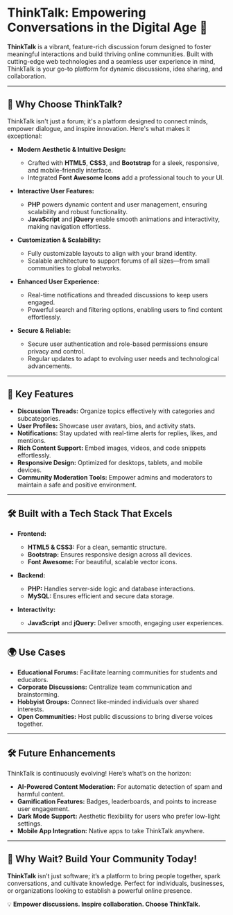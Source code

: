 # ThinkTalk: Empowering Conversations in the Digital Age 🌟

**ThinkTalk** is a vibrant, feature-rich discussion forum designed to foster meaningful interactions and build thriving online communities. Built with cutting-edge web technologies and a seamless user experience in mind, ThinkTalk is your go-to platform for dynamic discussions, idea sharing, and collaboration.

---

## 🚀 Why Choose ThinkTalk?

ThinkTalk isn't just a forum; it's a platform designed to connect minds, empower dialogue, and inspire innovation. Here's what makes it exceptional:

- **Modern Aesthetic & Intuitive Design:**
  - Crafted with **HTML5**, **CSS3**, and **Bootstrap** for a sleek, responsive, and mobile-friendly interface.
  - Integrated **Font Awesome Icons** add a professional touch to your UI.

- **Interactive User Features:**
  - **PHP** powers dynamic content and user management, ensuring scalability and robust functionality.
  - **JavaScript** and **jQuery** enable smooth animations and interactivity, making navigation effortless.

- **Customization & Scalability:**
  - Fully customizable layouts to align with your brand identity.
  - Scalable architecture to support forums of all sizes—from small communities to global networks.

- **Enhanced User Experience:**
  - Real-time notifications and threaded discussions to keep users engaged.
  - Powerful search and filtering options, enabling users to find content effortlessly.

- **Secure & Reliable:**
  - Secure user authentication and role-based permissions ensure privacy and control.
  - Regular updates to adapt to evolving user needs and technological advancements.

---

## 🔑 Key Features

- **Discussion Threads:** Organize topics effectively with categories and subcategories.  
- **User Profiles:** Showcase user avatars, bios, and activity stats.  
- **Notifications:** Stay updated with real-time alerts for replies, likes, and mentions.  
- **Rich Content Support:** Embed images, videos, and code snippets effortlessly.  
- **Responsive Design:** Optimized for desktops, tablets, and mobile devices.  
- **Community Moderation Tools:** Empower admins and moderators to maintain a safe and positive environment.

---

## 🛠 Built with a Tech Stack That Excels

- **Frontend:**
  - **HTML5 & CSS3:** For a clean, semantic structure.
  - **Bootstrap:** Ensures responsive design across all devices.
  - **Font Awesome:** For beautiful, scalable vector icons.

- **Backend:**
  - **PHP:** Handles server-side logic and database interactions.
  - **MySQL:** Ensures efficient and secure data storage.

- **Interactivity:**
  - **JavaScript** and **jQuery:** Deliver smooth, engaging user experiences.

---

## 🌍 Use Cases

- **Educational Forums:** Facilitate learning communities for students and educators.  
- **Corporate Discussions:** Centralize team communication and brainstorming.  
- **Hobbyist Groups:** Connect like-minded individuals over shared interests.  
- **Open Communities:** Host public discussions to bring diverse voices together.

---

## 🛠 Future Enhancements

ThinkTalk is continuously evolving! Here’s what’s on the horizon:

- **AI-Powered Content Moderation:** For automatic detection of spam and harmful content.  
- **Gamification Features:** Badges, leaderboards, and points to increase user engagement.  
- **Dark Mode Support:** Aesthetic flexibility for users who prefer low-light settings.  
- **Mobile App Integration:** Native apps to take ThinkTalk anywhere.  

---

## 🎯 Why Wait? Build Your Community Today!

**ThinkTalk** isn’t just software; it’s a platform to bring people together, spark conversations, and cultivate knowledge. Perfect for individuals, businesses, or organizations looking to establish a powerful online presence.

💡 **Empower discussions. Inspire collaboration. Choose ThinkTalk.**
